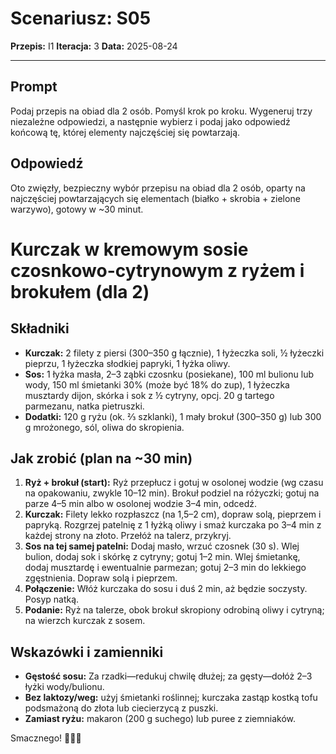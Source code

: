 ﻿# Scenariusz: S05
**Przepis:** I1
**Iteracja:** 3
**Data:** 2025-08-24

---

## Prompt
Podaj przepis na obiad dla 2 osób. Pomyśl krok po kroku. Wygeneruj trzy niezależne odpowiedzi, a następnie wybierz i podaj jako odpowiedź końcową tę, której elementy najczęściej się powtarzają.


## Odpowiedź
Oto zwięzły, bezpieczny wybór przepisu na obiad dla 2 osób, oparty na najczęściej powtarzających się elementach (białko + skrobia + zielone warzywo), gotowy w \~30 minut.

# Kurczak w kremowym sosie czosnkowo-cytrynowym z ryżem i brokułem (dla 2)

## Składniki

* **Kurczak:** 2 filety z piersi (300–350 g łącznie), 1 łyżeczka soli, ½ łyżeczki pieprzu, 1 łyżeczka słodkiej papryki, 1 łyżka oliwy.
* **Sos:** 1 łyżka masła, 2–3 ząbki czosnku (posiekane), 100 ml bulionu lub wody, 150 ml śmietanki 30% (może być 18% do zup), 1 łyżeczka musztardy dijon, skórka i sok z ½ cytryny, opcj. 20 g tartego parmezanu, natka pietruszki.
* **Dodatki:** 120 g ryżu (ok. ⅔ szklanki), 1 mały brokuł (300–350 g) lub 300 g mrożonego, sól, oliwa do skropienia.

## Jak zrobić (plan na \~30 min)

1. **Ryż + brokuł (start):** Ryż przepłucz i gotuj w osolonej wodzie (wg czasu na opakowaniu, zwykle 10–12 min). Brokuł podziel na różyczki; gotuj na parze 4–5 min albo w osolonej wodzie 3–4 min, odcedź.
2. **Kurczak:** Filety lekko rozpłaszcz (na 1,5–2 cm), dopraw solą, pieprzem i papryką. Rozgrzej patelnię z 1 łyżką oliwy i smaż kurczaka po 3–4 min z każdej strony na złoto. Przełóż na talerz, przykryj.
3. **Sos na tej samej patelni:** Dodaj masło, wrzuć czosnek (30 s). Wlej bulion, dodaj sok i skórkę z cytryny; gotuj 1–2 min. Wlej śmietankę, dodaj musztardę i ewentualnie parmezan; gotuj 2–3 min do lekkiego zgęstnienia. Dopraw solą i pieprzem.
4. **Połączenie:** Włóż kurczaka do sosu i duś 2 min, aż będzie soczysty. Posyp natką.
5. **Podanie:** Ryż na talerze, obok brokuł skropiony odrobiną oliwy i cytryną; na wierzch kurczak z sosem.

## Wskazówki i zamienniki

* **Gęstość sosu:** Za rzadki—redukuj chwilę dłużej; za gęsty—dołóż 2–3 łyżki wody/bulionu.
* **Bez laktozy/weg:** użyj śmietanki roślinnej; kurczaka zastąp kostką tofu podsmażoną do złota lub ciecierzycą z puszki.
* **Zamiast ryżu:** makaron (200 g suchego) lub puree z ziemniaków.

Smacznego! 🍋🥦🍗
